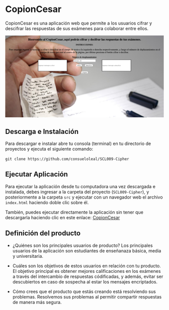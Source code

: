 # CopionCesar 

CopionCesar es una aplicación web que permite a los usuarios cifrar y descifrar las respuestas de sus exámenes para colaborar entre ellos.

![copion-cesar](img/presentacion.png)

## Descarga e Instalación

Para descargar e instalar abre tu consola (terminal) en tu directorio de proyectos y ejecuta el siguiente comando:

`git clone https://github.com/consueloleal/SCL009-Cipher`

## Ejecutar Aplicación

Para ejecutar la aplicación desde tu computadora una vez descargada e instalada, debes ingresar a la carpeta del proyecto (`SCL009-Cipher`), y posteriormente a la carpeta `src` y ejecutar con un navegador web el archivo `index.html` haciendo doble clic sobre él.

También, puedes ejecutar directamente la aplicación sin tener que descargarla haciendo clic en este enlace: [CopionCesar](https://consueloleal.github.io/SCL009-Cipher/src/index.html)

## Definición del producto

- ¿Quiénes son los principales usuarios de producto?
Los principales usuarios de la aplicación son estudiantes de enseñanaza básica, media y universitaria.

- Cuáles son los objetivos de estos usuarios en relación con tu producto.
El objetivo principal es obtener mejores calificaciones en los exámenes a través del intercambio de respuestas códificadas, y además, evitar ser descubiertos en caso de sospecha al estar los mensajes encriptados.

- Cómo crees que el producto que estás creando está resolviendo sus problemas.
Resolvemos sus problemas al permitir compartir respuestas de manera más segura.